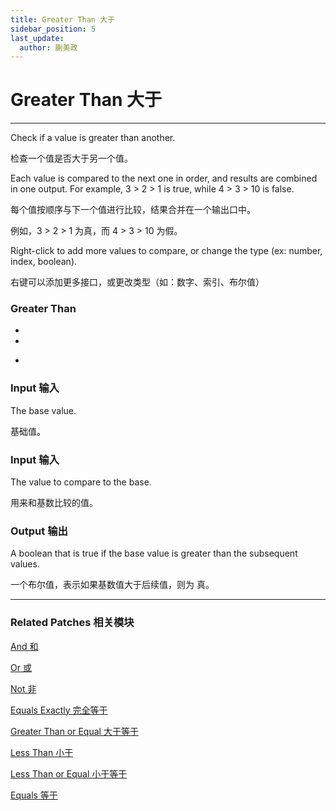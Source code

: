 ```yaml
---
title: Greater Than 大于
sidebar_position: 5
last_update:
  author: 蒯美政
---
```


# Greater Than 大于

---

Check if a value is greater than another.

检查一个值是否大于另一个值。

Each value is compared to the next one in order, and results are combined in one output. For example, 3 > 2 > 1 is true, while 4 > 3 > 10 is false.

每个值按顺序与下一个值进行比较，结果合并在一个输出口中。

例如，3 > 2 > 1 为真，而 4 > 3 > 10 为假。

Right-click to add more values to compare, or change the type (ex: number, index, boolean).

右键可以添加更多接口，或更改类型（如：数字、索引、布尔值）

<div className="patch-container">
    <div className="patch processor">
        <h3>Greater Than</h3>
        <ul className="inputs">
            <li>&nbsp;<span></span></li>
            <li>&nbsp;<span></span></li> 
        </ul>
        <ul className="outputs">
            <li>&nbsp;<span></span></li>
        </ul>
    </div>
</div>

### Input 输入

The base value.

基础值。

### Input 输入

The value to compare to the base.

用来和基数比较的值。

### Output 输出

A boolean that is true if the base value is greater than the subsequent values.

一个布尔值，表示如果基数值大于后续值，则为 真。

---

### Related Patches 相关模块

[And 和](./And.md)

[Or 或](./Or.md)

[Not 非](./Not.md)

[Equals Exactly 完全等于](./Equals%20Exactly.md)

[Greater Than or Equal 大于等于](./Greater%20Than%20or%20Equal.md)

[Less Than 小于](./Less%20Than.md)

[Less Than or Equal 小于等于](./Less%20Than%20or%20Equal.md)

[Equals 等于](./Equals.md)
